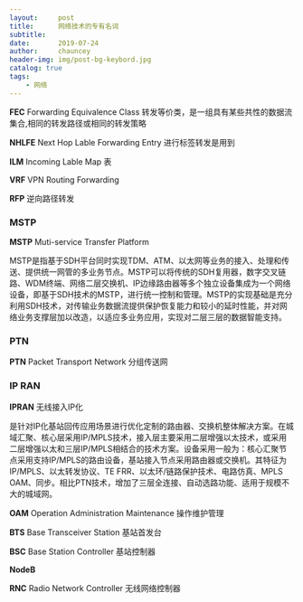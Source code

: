 ```yaml
---
layout:     post
title:      网络技术的专有名词
subtitle:   
date:       2019-07-24
author:     chauncey
header-img: img/post-bg-keybord.jpg
catalog: true
tags:
    - 网络
---
```



**FEC** Forwarding Equivalence Class  转发等价类，是一组具有某些共性的数据流集合,相同的转发路径或相同的转发策略

**NHLFE** Next Hop Lable Forwarding Entry  进行标签转发是用到

**ILM** Incoming Lable Map  表

**VRF** VPN Routing Forwarding

**RFP** 逆向路径转发

### MSTP

**MSTP** Muti-service Transfer Platform

MSTP是指基于SDH平台同时实现TDM、ATM、以太网等业务的接入、处理和传送、提供统一网管的多业务节点。MSTP可以将传统的SDH复用器，数字交叉链路、WDM终端、网络二层交换机、IP边缘路由器等多个独立设备集成为一个网络设备，即基于SDH技术的MSTP，进行统一控制和管理。MSTP的实现基础是充分利用SDH技术，对传输业务数据流提供保护恢复能力和较小的延时性能，并对网络业务支撑层加以改造，以适应多业务应用，实现对二层三层的数据智能支持。

### PTN

**PTN** Packet Transport Network  分组传送网

### IP RAN

**IPRAN** 无线接入IP化 

是针对IP化基站回传应用场景进行优化定制的路由器、交换机整体解决方案。在城域汇聚、核心层采用IP/MPLS技术，接入层主要采用二层增强以太技术，或采用二层增强以太和三层IP/MPLS相结合的技术方案。设备采用一般为：核心汇聚节点采用支持IP/MPLS的路由设备，基站接入节点采用路由器或交换机。其特征为IP/MPLS、以太转发协议、TE FRR、以太环/链路保护技术、电路仿真、MPLS OAM、同步。相比PTN技术，增加了三层全连接、自动选路功能、适用于规模不大的城域网。

**OAM** Operation Administration Maintenance  操作维护管理

**BTS** Base Transceiver Station 基站首发台

**BSC** Base Station Controller  基站控制器

**NodeB**

**RNC** Radio Network Controller  无线网络控制器




